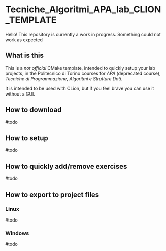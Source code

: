 # Tecniche_Algoritmi_APA_lab_CLION_TEMPLATE
Hello! This repository is currently a work in progress. Something could not work as expected

## What is this
This is a *not official* CMake template, intended to quickly setup your lab projects, in the Politecnico di Torino courses for *APA* (deprecated course), *Tecniche di Programmazione*,  *Algoritmi e Strutture Dati*. <br>

It is intended to be used with CLion, but if you feel brave you can use it without a GUI.

## How to download
#todo

## How to setup
#todo

## How to quickly add/remove exercises
#todo

## How to export to project files
### Linux
#todo

### Windows
#todo
